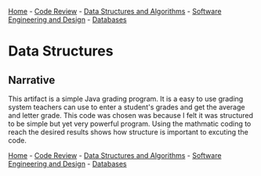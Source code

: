 [Home](README.md) - [Code Review](CodeReview.md) - [Data Structures and Algorithms](data_structures.md) - [Software Engineering and Design](softeng_design.md) - [Databases](databases.md)

<h1>Data Structures</h1>

 ## Narrative
 
 This artifact is a simple Java grading program. It is a easy to use grading system teachers can use to enter a student's grades and get the average and letter grade. This code was chosen was because I felt it was structured to be simple but yet very powerful program. Using the mathmatic coding to reach the desired results shows how structure is important to excuting the code. 


[Home](README.md) - [Code Review](CodeReview.md) - [Data Structures and Algorithms](data_structures.md) - [Software Engineering and Design](softeng_design.md) - [Databases](databases.md)
